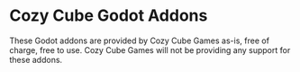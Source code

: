 # Cozy Cube Godot Addons
These Godot addons are provided by Cozy Cube Games as-is, free of charge, free to use.
Cozy Cube Games will not be providing any support for these addons.

